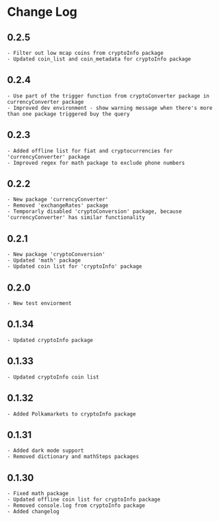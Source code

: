 # Change Log
## 0.2.5
    - Filter out low mcap coins from cryptoInfo package
    - Updated coin_list and coin_metadata for cryptoInfo package
## 0.2.4
    - Use part of the trigger function from cryptoConverter package in currencyConverter package
    - Improved dev environment - show warning message when there's more than one package triggered buy the query

## 0.2.3
    - Added offline list for fiat and cryptocurrencies for 'currencyConverter' package
    - Improved regex for math package to exclude phone numbers

## 0.2.2
    - New package 'currencyConverter'
    - Removed 'exchangeRates' package
    - Temporarly disabled 'cryptoConversion' package, because 'currencyConverter' has similar functionality

## 0.2.1
    - New package 'cryptoConversion'
    - Updated 'math' package
    - Updated coin list for 'cryptoInfo' package

## 0.2.0
    - New test enviorment

## 0.1.34
    - Updated cryptoInfo package
    
## 0.1.33
    - Updated cryptoInfo coin list

## 0.1.32
    - Added Polkamarkets to cryptoInfo package
    
## 0.1.31
    - Added dark mode support
    - Removed dictionary and mathSteps packages

## 0.1.30
    - Fixed math package
    - Updated offline coin list for cryptoInfo package
    - Removed console.log from cryptoInfo package
    - Added changelog
